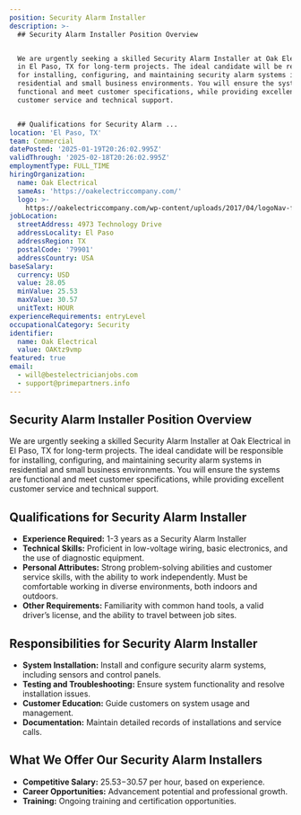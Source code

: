 ```yaml
---
position: Security Alarm Installer
description: >-
  ## Security Alarm Installer Position Overview


  We are urgently seeking a skilled Security Alarm Installer at Oak Electrical
  in El Paso, TX for long-term projects. The ideal candidate will be responsible
  for installing, configuring, and maintaining security alarm systems in
  residential and small business environments. You will ensure the systems are
  functional and meet customer specifications, while providing excellent
  customer service and technical support.


  ## Qualifications for Security Alarm ...
location: 'El Paso, TX'
team: Commercial
datePosted: '2025-01-19T20:26:02.995Z'
validThrough: '2025-02-18T20:26:02.995Z'
employmentType: FULL_TIME
hiringOrganization:
  name: Oak Electrical
  sameAs: 'https://oakelectriccompany.com/'
  logo: >-
    https://oakelectriccompany.com/wp-content/uploads/2017/04/logoNav-for-web.png
jobLocation:
  streetAddress: 4973 Technology Drive
  addressLocality: El Paso
  addressRegion: TX
  postalCode: '79901'
  addressCountry: USA
baseSalary:
  currency: USD
  value: 28.05
  minValue: 25.53
  maxValue: 30.57
  unitText: HOUR
experienceRequirements: entryLevel
occupationalCategory: Security
identifier:
  name: Oak Electrical
  value: OAKtz9vmp
featured: true
email:
  - will@bestelectricianjobs.com
  - support@primepartners.info
---
```




## Security Alarm Installer Position Overview

We are urgently seeking a skilled Security Alarm Installer at Oak Electrical in El Paso, TX for long-term projects. The ideal candidate will be responsible for installing, configuring, and maintaining security alarm systems in residential and small business environments. You will ensure the systems are functional and meet customer specifications, while providing excellent customer service and technical support.

## Qualifications for Security Alarm Installer

- **Experience Required:** 1-3 years as a Security Alarm Installer
- **Technical Skills:** Proficient in low-voltage wiring, basic electronics, and the use of diagnostic equipment.
- **Personal Attributes:** Strong problem-solving abilities and customer service skills, with the ability to work independently. Must be comfortable working in diverse environments, both indoors and outdoors.
- **Other Requirements:** Familiarity with common hand tools, a valid driver’s license, and the ability to travel between job sites.

## Responsibilities for Security Alarm Installer

- **System Installation:** Install and configure security alarm systems, including sensors and control panels.
- **Testing and Troubleshooting:** Ensure system functionality and resolve installation issues.
- **Customer Education:** Guide customers on system usage and management.
- **Documentation:** Maintain detailed records of installations and service calls.

## What We Offer Our Security Alarm Installers

- **Competitive Salary:** $25.53-$30.57 per hour, based on experience.
- **Career Opportunities:** Advancement potential and professional growth.
- **Training:** Ongoing training and certification opportunities.